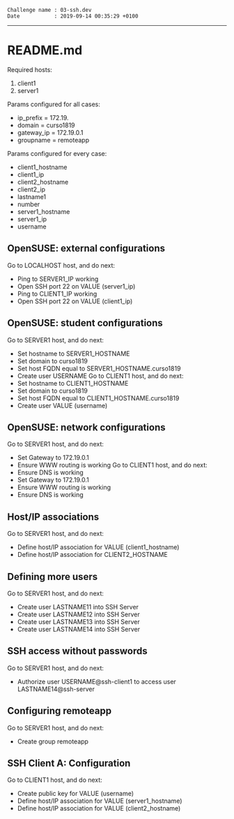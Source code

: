 ```
Challenge name : 03-ssh.dev
Date           : 2019-09-14 00:35:29 +0100
```
---
# README.md

Required hosts:
1. client1
2. server1

Params configured for all cases:
* ip_prefix  = 172.19.
* domain     = curso1819
* gateway_ip = 172.19.0.1
* groupname  = remoteapp

Params configured for every case:
* client1_hostname
* client1_ip
* client2_hostname
* client2_ip
* lastname1
* number
* server1_hostname
* server1_ip
* username

## OpenSUSE: external configurations

Go to LOCALHOST host, and do next:
* Ping to SERVER1_IP working
* Open SSH port 22 on VALUE (server1_ip)
* Ping to CLIENT1_IP working
* Open SSH port 22 on VALUE (client1_ip)

## OpenSUSE: student configurations

Go to SERVER1 host, and do next:
* Set hostname to SERVER1_HOSTNAME
* Set domain to curso1819
* Set host FQDN equal to SERVER1_HOSTNAME.curso1819
* Create user USERNAME
Go to CLIENT1 host, and do next:
* Set hostname to CLIENT1_HOSTNAME
* Set domain to curso1819
* Set host FQDN equal to CLIENT1_HOSTNAME.curso1819
* Create user VALUE (username)

## OpenSUSE: network configurations

Go to SERVER1 host, and do next:
* Set Gateway to 172.19.0.1
* Ensure WWW routing is working
Go to CLIENT1 host, and do next:
* Ensure DNS is working
* Set Gateway to 172.19.0.1
* Ensure WWW routing is working
* Ensure DNS is working

## Host/IP associations

Go to SERVER1 host, and do next:
* Define host/IP association for VALUE (client1_hostname)
* Define host/IP association for CLIENT2_HOSTNAME

## Defining more users

Go to SERVER1 host, and do next:
* Create user LASTNAME11 into SSH Server
* Create user LASTNAME12 into SSH Server
* Create user LASTNAME13 into SSH Server
* Create user LASTNAME14 into SSH Server

## SSH access without passwords

Go to SERVER1 host, and do next:
* Authorize user USERNAME@ssh-client1 to access user LASTNAME14@ssh-server

## Configuring remoteapp

Go to SERVER1 host, and do next:
* Create group remoteapp

## SSH Client A: Configuration

Go to CLIENT1 host, and do next:
* Create public key for VALUE (username)
* Define host/IP association for VALUE (server1_hostname)
* Define host/IP association for VALUE (client2_hostname)
